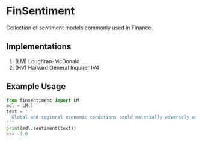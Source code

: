 # FinSentiment
Collection of sentiment models commonly used in Finance.

## Implementations
1. (LM) Loughran-McDonald
2. (HV) Harvard General Inquirer IV4

## Example Usage
```python
from finsentiment import LM
mdl = LM()
text = '''
  Global and regional economic conditions could materially adversely affect the Company’s business, results of operations, financial condition and growth.
'''
print(mdl.sentiment(text))
>>> -1.0
```
